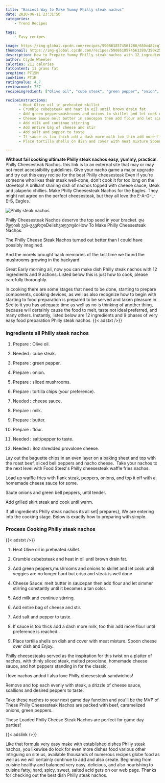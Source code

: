 ```yaml
---
title: "Easiest Way to Make Yummy Philly steak nachos"
date: 2020-06-11 23:31:50
categories:
    - Trend Recipes
    
tags:
    - Easy recipes

image: https://img-global.cpcdn.com/recipes/5908618574561280/680x482cq70/philly-steak-nachos-recipe-main-photo.jpg
thumbnail: https://img-global.cpcdn.com/recipes/5908618574561280/350x250cq70/philly-steak-nachos-recipe-main-photo.jpg
description: How to Prepare Yummy Philly steak nachos with 12 ingredients and 9 stages of easy cooking.
author: Clyde Wheeler
calories: 211 calories
fatContent: 11 grams fat
preptime: PT15M
cooktime: PT1H
ratingvalue: 4.7
reviewcount: 757
recipeingredient: ["Olive oil", "cube steak", "green pepper", "onion", "sliced mushrooms", "tortilla chips your preference", "cheese sauce", "milk", "butter", "flour", "saltpepper to taste", "8oz shredded provolone cheese"]

recipeinstructions: 
      - Heat Olive oil in preheated skillet 
      - Crumble cubebsteak and heat in oil until brown drain fat 
      - Add green peppersmushrooms and onions to skillet and let cook until veggies are no longer hard but crisp and steak is well done 
      - Cheese Sauce melt butter in saucepan then add flour and let simmer stirring constantly until it becomes a tan color 
      - Add milk and continue stirring 
      - Add entire bag of cheese and stir 
      - Add salt and pepper to taste 
      - If sauce is too thick add a dash more milk too thin add more flour until preference is reached 
      - Place tortilla shells on dish and cover with meat mixture Spoon cheese over dish and Enjoy

---
```




**Without fail cooking ultimate Philly steak nachos easy, yummy, practical**. Philly Cheesesteak Nachos. this link is to an external site that may or may not meet accessibility guidelines. Give your nacho game a major upgrade and try out this easy recipe for the best Philly cheesesteak Even if you&#39;re someone who likes their steak well-done, don&#39;t cook it for too long on the stovetop! A brilliant sharing dish of nachos topped with cheese sauce, steak and jalapeño chillies. Make Philly Cheesesteak Nachos for the Eagles. They might not agree on the perfect cheesesteak, but they all love the E-A-G-L-E-S, Eagles.


![Philly steak nachos](https://img-global.cpcdn.com/recipes/5908618574561280/680x482cq70/philly-steak-nachos-recipe-main-photo.jpg "Philly steak nachos")



Philly Cheesesteak Nachos deserve the top seed in your bracket. და მედიის ვებ-გვერდიDelishვიდეოებიHow To Make Philly Cheesesteak Nachos.

The Philly Cheese Steak Nachos turned out better than I could have possibly imagined.

And the morels brought back memories of the last time we found the mushrooms growing in the backyard.


Great Early morning all, now you can make dish Philly steak nachos with 12 ingredients and 9 actions. Listed below this is just how to cook, please carefully thoroughly.

In cooking there are some stages that need to be done, starting to prepare components, cooking devices, as well as also recognize how to begin with starting to food preparation is prepared to be served and taken pleasure in. See to it you has adequate time as well as no is thinking of another thing, because will certainly cause the food to melt, taste not ideal preferred, and many others. Instantly, listed below are 12 ingredients and 9 phases of very easy food preparation Philly steak nachos.
{{< adstxt />}}

### Ingredients all Philly steak nachos


1. Prepare  : Olive oil.

1. Needed  : cube steak.

1. Prepare  : green pepper.

1. Prepare  : onion.

1. Prepare  : sliced mushrooms.

1. Prepare  : tortilla chips (your preference).

1. Needed  : cheese sauce.

1. Prepare  : milk.

1. Prepare  : butter.

1. Prepare  : flour.

1. Needed  : salt/pepper to taste.

1. Needed  : 8oz shredded provolone cheese.


Lay out the baguette chips in an even layer on a baking sheet and top with the roast beef, sliced bell peppers and nacho cheese. ‌ Take your nachos to the next level with Food Steez&#39;s Philly cheesesteak waffle fries nachos.

Load up waffle fries with flank steak, peppers, onions, and top it off with a homemade cheese sauce for some.

Saute onions and green bell peppers, until tender.

Add grilled skirt steak and cook until warm.


If all ingredients Philly steak nachos its all set| prepares}, We are entering into the cooking stage. Below is exactly how to preparing with simple.

### Process Cooking Philly steak nachos

{{< adstxt />}}


1. Heat Olive oil in preheated skillet.



1. Crumble cubebsteak and heat in oil until brown drain fat.



1. Add green peppers,mushrooms and onions to skillet and let cook until veggies are no longer hard but crisp and steak is well done.



1. Cheese Sauce: melt butter in saucepan then add flour and let simmer stirring constantly until it becomes a tan color.



1. Add milk and continue stirring.



1. Add entire bag of cheese and stir.



1. Add salt and pepper to taste.



1. If sauce is too thick add a dash more milk, too thin add more flour until preference is reached..



1. Place tortilla shells on dish and cover with meat mixture. Spoon cheese over dish and Enjoy.




Philly cheesesteaks served as the inspiration for this twist on a platter of nachos, with thinly sliced steak, melted provolone, homemade cheese sauce, and hot peppers standing in for the classic.

I love nachos andnd I also love Philly cheesesteak sandwiches!

Remove and top each evenly with steak, a drizzle of cheese sauce, scallions and desired peppers to taste.

Take these nachos to your next game day function and you&#39;ll be the MVP of These Philly Cheesesteak Nachos are packed with beef, caramelized onions, green peppers.

These Loaded Philly Cheese Steak Nachos are perfect for game day parties!


{{< adslink />}}

Like that formula very easy make with established dishes Philly steak nachos, you likewise do look for even more dishes food various other intriguing on site us, available thousands of numerous recipes globe food as well as we will certainly continue to add and also create. Beginning from cuisine healthy and balanced very easy, delicious, and also nourishing to cuisine fatty, hard, spicy, sweet, salted acid gets on our web page. Thanks for checking out the best dish Philly steak nachos.
